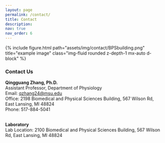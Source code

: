 ```yaml
---
layout: page
permalink: /contact/
title: Contact
description:
nav: true
nav_order: 6
---
```

<div class="row">
    <div class="col-sm mt-3 mt-md-0">
        {% include figure.html path="assets/img/contact/BPSbuilding.png" title="example image" class="img-fluid rounded z-depth-1 mx-auto d-block" %}
    </div>
</div>

### **Contact Us**


**Qingguang Zhang, Ph.D.** <br>
Assistant Professor, Department of Physiology <br>
Email: qzhang24@msu.edu <br>
Office: 2198 Biomedical and Physical Sciences Building, 567 Wilson Rd, East Lansing, MI 48824 <br>
Phone: 517-884-5041 <br>
<br>

**Laboratory** <br>
Lab Location: 2100 Biomedical and Physical Sciences Building, 567 Wilson Rd, East Lansing, MI 48824<br>

